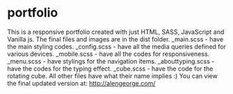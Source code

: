 # portfolio
This is a responsive portfolio created with just HTML, SASS, JavaScript and Vanilla js.
The final files and images are in the dist folder.
_main.scss - have the main styling codes.
_config.scss - have all the media queries defined for various devices.
_mobile.scss - have all the codes for responsiveness.
_menu.scss - have stylings for the navigation items.
_abouttyping.scss - have the codes for the typing effect.
_cube.scss - have the code for the rotating cube.
All other files have what their name implies :)
You can view the final updated version at: http://alengeorge.com/
